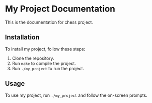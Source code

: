 # My Project Documentation

This is the documentation for chess project.

## Installation

To install my project, follow these steps:

1. Clone the repository.
2. Run `make` to compile the project.
3. Run `./my_project` to run the project.

## Usage

To use my project, run `./my_project` and follow the on-screen prompts.

